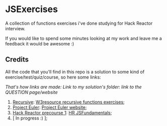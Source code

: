 # JSExercises
A collection of functions exercises i've done studying for Hack Reactor interview.

If you would like to spend some minutes looking at my work and leave me a feedback it would be awesome :)

## Credits
All the code that you'll find in this repo is a solution to some kind of exercise/test/quiz/course, so here some links:

*That's how links are made:
Link to my solution's folder: link to the QUESTION page/website*

1. [Recursive](https://github.com/elledienne/JSExercises/tree/master/Recursive): [W3resource recursive functions exercises](http://www.w3resource.com/javascript-exercises/javascript-recursion-functions-exercises.php);
2. [Project Euler](https://github.com/elledienne/JSExercises/tree/master/ProjectEuler): [Project Euler website](https://projecteuler.net/archives);
3. [Hack Reactor precourse 1](https://github.com/elledienne/JSExercises/tree/master/HR%20precourse%201): [HR JSFundamentals](https://github.com/batmanimal/functionalJS);
4. [ In progress :) ]; 
